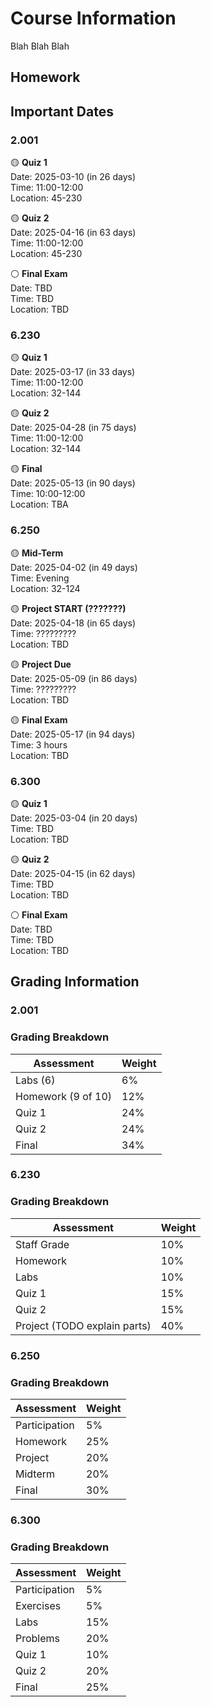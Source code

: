 # Course Information
Blah Blah Blah

## Homework
<!--homework.md-->

## Important Dates
### 2.001

🟡 **Quiz 1**  
  Date: 2025-03-10 (in 26 days)  
  Time: 11:00-12:00  
  Location: 45-230

🟡 **Quiz 2**  
  Date: 2025-04-16 (in 63 days)  
  Time: 11:00-12:00  
  Location: 45-230

⚪ **Final Exam**  
  Date: TBD   
  Time: TBD  
  Location: TBD

### 6.230

🟡 **Quiz 1**  
  Date: 2025-03-17 (in 33 days)  
  Time: 11:00-12:00  
  Location: 32-144

🟡 **Quiz 2**  
  Date: 2025-04-28 (in 75 days)  
  Time: 11:00-12:00  
  Location: 32-144

🟡 **Final**  
  Date: 2025-05-13 (in 90 days)  
  Time: 10:00-12:00  
  Location: TBA

### 6.250

🟡 **Mid-Term**  
  Date: 2025-04-02 (in 49 days)  
  Time: Evening  
  Location: 32-124

🟡 **Project START (???????)**  
  Date: 2025-04-18 (in 65 days)  
  Time: ?????????  
  Location: TBD

🟡 **Project Due**  
  Date: 2025-05-09 (in 86 days)  
  Time: ?????????  
  Location: TBD

🟡 **Final Exam**  
  Date: 2025-05-17 (in 94 days)  
  Time: 3 hours  
  Location: TBD

### 6.300

🟡 **Quiz 1**  
  Date: 2025-03-04 (in 20 days)  
  Time: TBD  
  Location: TBD

🟡 **Quiz 2**  
  Date: 2025-04-15 (in 62 days)  
  Time: TBD  
  Location: TBD

⚪ **Final Exam**  
  Date: TBD   
  Time: TBD  
  Location: TBD

## Grading Information
### 2.001

### Grading Breakdown

| Assessment | Weight |
|------------|--------|
| Labs (6) | 6% |
| Homework (9 of 10) | 12% |
| Quiz 1 | 24% |
| Quiz 2 | 24% |
| Final | 34% |

### 6.230

### Grading Breakdown

| Assessment | Weight |
|------------|--------|
| Staff Grade | 10% |
| Homework | 10% |
| Labs | 10% |
| Quiz 1 | 15% |
| Quiz 2 | 15% |
| Project (TODO explain parts) | 40% |

### 6.250

### Grading Breakdown

| Assessment | Weight |
|------------|--------|
| Participation | 5% |
| Homework | 25% |
| Project | 20% |
| Midterm | 20% |
| Final | 30% |

### 6.300

### Grading Breakdown

| Assessment | Weight |
|------------|--------|
| Participation | 5% |
| Exercises | 5% |
| Labs | 15% |
| Problems | 20% |
| Quiz 1 | 10% |
| Quiz 2 | 20% |
| Final | 25% |
